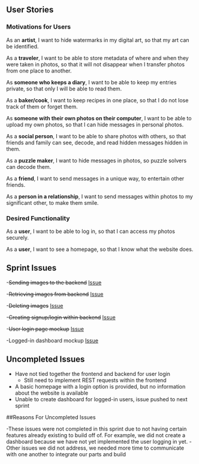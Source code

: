 ## User Stories

### Motivations for Users
As an **artist**, I want to hide watermarks in my digital art, so that my art can be identified.

As a **traveler**, I want to be able to store metadata of where and when they were taken in photos, so that it will not disappear when I transfer photos from one place to another.

As **someone who keeps a diary**, I want to be able to keep my entries private, so that only I will be able to read them.

As a **baker/cook**, I want to keep recipes in one place, so that I do not lose track of them or forget them.

As **someone with their own photos on their computer**, I want to be able to upload my own photos, so that I can hide messages in personal photos.

As a **social person**, I want to be able to share photos with others, so that friends and family can see, decode, and read hidden messages hidden in them.

As a **puzzle maker**, I want to hide messages in photos, so puzzle solvers can decode them.

As a **friend**, I want to send messages in a unique way, to entertain other friends.

As a **person in a relationship**, I want to send messages within photos to my significant other, to make them smile.


### Desired Functionality
As a **user**, I want to be able to log in, so that I can access my photos securely.

As a **user**, I want to see a homepage, so that I know what the website does.

## Sprint Issues

-~~Sending images to the backend~~ [Issue](https://github.com/tannergarcia/PhotoBomb/issues/5)

-~~Retrieving images from backend~~ [Issue](https://github.com/tannergarcia/PhotoBomb/issues/5)

-~~Deleting images~~ [Issue](https://github.com/tannergarcia/PhotoBomb/issues/5)

-~~Creating signup/login within backend~~ [Issue](https://github.com/tannergarcia/PhotoBomb/issues/1)

-~~User login page mockup~~ [Issue](https://github.com/tannergarcia/PhotoBomb/issues/3)

-Logged-in dashboard mockup [Issue](https://github.com/tannergarcia/PhotoBomb/issues/2)

## Uncompleted Issues

- Have not tied together the frontend and backend for user login
  - Still need to implement REST requests within the frontend
- A basic homepage with a login option is provided, but no information about the website is available
- Unable to create dashboard for logged-in users, issue pushed to next sprint

##Reasons For Uncompleted Issues

-These issues were not completed in this sprint due to not having certain features already existing to build off of. For example, we did not create a dashboard because we have not yet implemented the user logging in yet.
-Other issues we did not address, we needed more time to communicate with one another to integrate our parts and build

